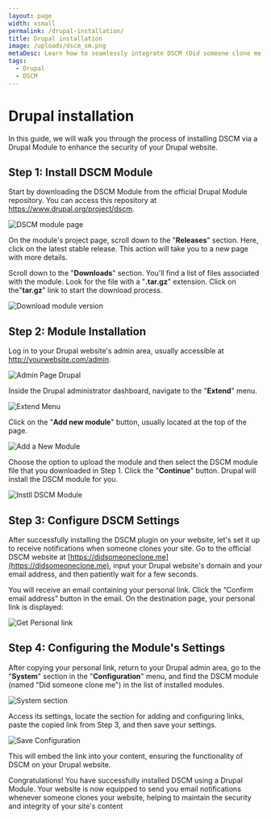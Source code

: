 ```yaml
---
layout: page
width: xsmall
permalink: /drupal-installation/
title: Drupal installation
image: /uploads/dscm_sm.png
metaDesc: Learn how to seamlessly integrate DSCM (Did someone clone me) into your Drupal website using a plugin, ensuring the security and authenticity of your site's content.
tags: 
  - Drupal
  - DSCM
---
```


# Drupal installation

In this guide, we will walk you through the process of installing DSCM via a Drupal Module to enhance the security of your Drupal website.

## Step 1: Install DSCM Module

Start by downloading the DSCM Module from the official Drupal Module repository. You can access this repository at <a href="https://www.drupal.org/project/dscm" target="_blank">https://www.drupal.org/project/dscm</a>.

![DSCM module page](/assets/img/drupal/dscm-page-drupal.jpg)

On the module's project page, scroll down to the "**Releases**" section. Here, click on the latest stable release.
This action will take you to a new page with more details. 

Scroll down to the "**Downloads**" section. You'll find a list of files associated with the module. Look for the file with a "**.tar.gz**" extension. Click on the"**tar.gz**" link to start the download process.

![Download module version](/assets/img/drupal/download-dscm.jpg)

## Step 2: Module Installation

Log in to your Drupal website's admin area, usually accessible at http://yourwebsite.com/admin.

![Admin Page Drupal](/assets/img/drupal/login-dscm.jpg)

Inside the Drupal administrator dashboard, navigate to the "**Extend**" menu.

![Extend Menu](/assets/img/drupal/dscm-extends.jpg)

Click on the "**Add new module**" button, usually located at the top of the page.

![Add a New Module](/assets/img/drupal/add-new-module.jpg)

Choose the option to upload the module and then select the DSCM module file that you downloaded in Step 1. Click the "**Continue**" button. Drupal will install the DSCM module for you.

![Instll DSCM Module](/assets/img/drupal/install-dscm-module.jpg)

## Step 3: Configure DSCM Settings
After successfully installing the DSCM plugin on your website, let's set it up to receive notifications when someone clones your site. Go to the official DSCM website at [https://didsomeoneclone.me](https://didsomeoneclone.me), input your Drupal website's domain and your email address, and then patiently wait for a few seconds.

You will receive an email containing your personal link. Click the “Confirm email address” button in the email. On the destination page, your personal link is displayed:

![Get Personal link](/assets/img/drupal/dscm-personal-link.jpg)

## Step 4: Configuring the Module's Settings
After copying your personal link, return to your Drupal admin area, go to the "**System**" section in the "**Configuration**" menu, and find the DSCM module (named "Did someone clone me") in the list of installed modules. 

![System section](/assets/img/drupal/system-section.jpg)

Access its settings, locate the section for adding and configuring links, paste the copied link from Step 3, and then save your settings. 

![Save Configuration](/assets/img/drupal/save-configuration.jpg)

This will embed the link into your content, ensuring the functionality of DSCM on your Drupal website.

Congratulations! You have successfully installed DSCM using a Drupal Module. Your website is now equipped to send you email notifications whenever someone clones your website, helping to maintain the security and integrity of your site's content





